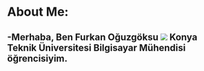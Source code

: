 About Me:
=======================
-Merhaba, Ben Furkan Oğuzgöksu  ![](https://user-images.githubusercontent.com/18350557/176309783-0785949b-9127-417c-8b55-ab5a4333674e.gif)
Konya Teknik Üniversitesi Bilgisayar Mühendisi öğrencisiyim.
----------------------------
